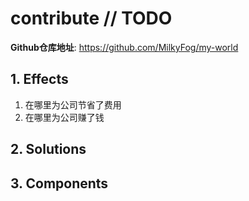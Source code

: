 # contribute // TODO

**Github仓库地址**: <https://github.com/MilkyFog/my-world>

## 1. **Effects**

1. 在哪里为公司节省了费用
2. 在哪里为公司赚了钱

## 2. **Solutions**

## 3. **Components**
